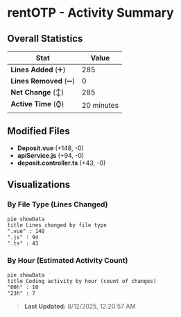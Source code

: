 # rentOTP - Activity Summary 

## Overall Statistics

| Stat                   | Value                                                             |
| ---------------------- | ----------------------------------------------------------------- |
| **Lines Added** (➕)   | 285                                          |
| **Lines Removed** (➖) | 0                                        |
| **Net Change** (↕)    | 285                |
| **Active Time** (⌚)   | 20 minutes |


## Modified Files
- **Deposit.vue** (+148, -0)
- **apiService.js** (+94, -0)
- **deposit.controller.ts** (+43, -0)

## Visualizations

### By File Type (Lines Changed)

```mermaid
pie showData
title Lines changed by file type
".vue" : 148
".js" : 94
".ts" : 43
```

### By Hour (Estimated Activity Count)

```mermaid
pie showData
title Coding activity by hour (count of changes)
"00h" : 10
"23h" : 7
```


> **Last Updated:** 8/12/2025, 12:20:57 AM